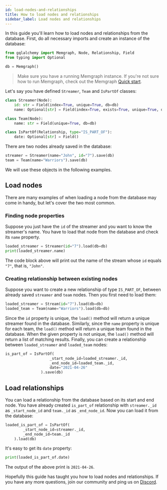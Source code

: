 ```yaml
---
id: load-nodes-and-relationships
title: How to load nodes and relationships
sidebar_label: Load nodes and relationships
---
```


In this guide you'll learn how to load nodes and relationships from the
database. First, do all necessary imports and create an instance of the
database:

```python
from gqlalchemy import Memgraph, Node, Relationship, Field
from typing import Optional

db = Memgraph()
```

> Make sure you have a running Memgraph instance. If you're not sure how to run
> Memgraph, check out the Memgraph [Quick start](/memgraph/#quick-start).

Let's say you have defined `Streamer`, `Team` and `IsPartOf` classes:

```python
class Streamer(Node):
    id: str = Field(index=True, unique=True, db=db)
    name: Optional[str] = Field(index=True, exists=True, unique=True, db=db)

class Team(Node):
    name: str = Field(unique=True, db=db)

class IsPartOf(Relationship, type="IS_PART_OF"):
    date: Optional[str] = Field()
```

There are two nodes already saved in the database:

```python
streamer = Streamer(name="John", id="7").save(db)
team = Team(name="Warriors").save(db)
```

We will use these objects in the following examples.

## Load nodes

There are many examples of when loading a node from the database may come in
handy, but let's cover the two most common. 

### Finding node properties

Suppose you just have the `id` of the streamer and you want to know the
streamer's name. You have to load that node from the database and check its
`name` property.

```python
loaded_streamer = Streamer(id="7").load(db=db)
print(loaded_streamer.name)
```

The code block above will print out the name of the stream whose `id` equals
`"7"`, that is, `"John"`. 

### Creating relationship between existing nodes

Suppose you want to create a new relationship of type `IS_PART_OF`, between
already saved `streamer` and `team` nodes. Then you first need to load them:

```python
loaded_streamer = Stream(id="7").load(db=db)
loaded_team = Team(name="Warriors").load(db=db)
```

Since the `id` property is unique, the `load()` method will return a unique
streamer found in the database. Similarly, since the `name` property is unique
for each team, the `load()` method will return a unique team found in the
database. When the given property is not unique, the `load()` method will return
a list of matching results. Finally, you can create a relationship between
`loaded_streamer` and `loaded_team` nodes:

```python
is_part_of = IsPartOf(
                    _start_node_id=loaded_streamer._id, 
                    _end_node_id=loaded_team._id,
                    date="2021-04-26"
                ).save(db)
```

## Load relationships

You can load a relationship from the database based on its start and end node.
You have already created `is_part_of` relationship with `streamer._id` as
`_start_node_id` and `team._id` as `_end_node_id`. Now you can load it from
the database:

```python
loaded_is_part_of = IsPartOf(
        _start_node_id=streamer._id,
        _end_node_id=team._id
    ).load(db)
```
It's easy to get its `date` property:

```python
print(loaded_is_part_of.date)
```
The output of the above print is `2021-04-26`.


Hopefully this guide has taught you how to load nodes and relationships. If you
have any more questions, join our community and ping us on
[Discord](https://discord.gg/memgraph).
